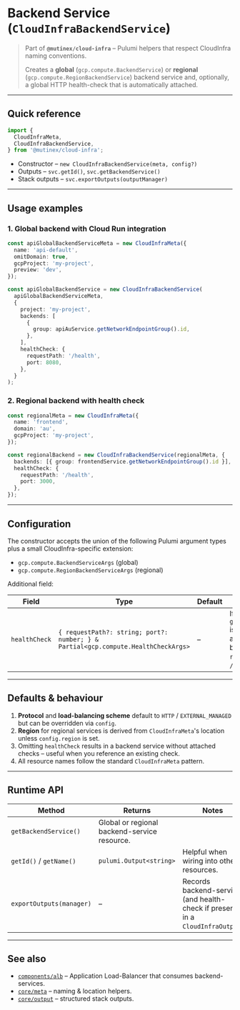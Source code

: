 # Backend Service (`CloudInfraBackendService`)

> Part of **`@mutinex/cloud-infra`** – Pulumi helpers that respect
> CloudInfra naming conventions.
>
> Creates a **global** (`gcp.compute.BackendService`) or **regional**
> (`gcp.compute.RegionBackendService`) backend service and, optionally, a global
> HTTP health-check that is automatically attached.

---

## Quick reference

```ts
import {
  CloudInfraMeta,
  CloudInfraBackendService,
} from '@mutinex/cloud-infra';
```

- Constructor – `new CloudInfraBackendService(meta, config?)`
- Outputs – `svc.getId()`, `svc.getBackendService()`
- Stack outputs – `svc.exportOutputs(outputManager)`

---

## Usage examples

### 1. Global backend with Cloud Run integration

```ts
const apiGlobalBackendServiceMeta = new CloudInfraMeta({
  name: 'api-default',
  omitDomain: true,
  gcpProject: 'my-project',
  preview: 'dev',
});

const apiGlobalBackendService = new CloudInfraBackendService(
  apiGlobalBackendServiceMeta,
  {
    project: 'my-project',
    backends: [
      {
        group: apiAuService.getNetworkEndpointGroup().id,
      },
    ],
    healthCheck: {
      requestPath: '/health',
      port: 8080,
    },
  }
);
```

### 2. Regional backend with health check

```ts
const regionalMeta = new CloudInfraMeta({
  name: 'frontend',
  domain: 'au',
  gcpProject: 'my-project',
});

const regionalBackend = new CloudInfraBackendService(regionalMeta, {
  backends: [{ group: frontendService.getNetworkEndpointGroup().id }],
  healthCheck: {
    requestPath: '/health',
    port: 3000,
  },
});
```

---

## Configuration

The constructor accepts the union of the following Pulumi argument types plus a
small CloudInfra-specific extension:

- `gcp.compute.BackendServiceArgs` (global)
- `gcp.compute.RegionBackendServiceArgs` (regional)

Additional field:

| Field         | Type                                                                              | Default | Description                                                                                                                                               |
| ------------- | --------------------------------------------------------------------------------- | ------- | --------------------------------------------------------------------------------------------------------------------------------------------------------- |
| `healthCheck` | `{ requestPath?: string; port?: number; } & Partial<gcp.compute.HealthCheckArgs>` | –       | If supplied, a **global** `gcp.compute.HealthCheck` is created and its ID appended to the backend-service. `requestPath` defaults to `/`, `port` to `80`. |

---

## Defaults & behaviour

1. **Protocol** and **load-balancing scheme** default to `HTTP` / `EXTERNAL_MANAGED` but can be overridden via `config`.
2. **Region** for regional services is derived from `CloudInfraMeta`'s location unless `config.region` is set.
3. Omitting `healthCheck` results in a backend service without attached checks – useful when you reference an existing check.
4. All resource names follow the standard `CloudInfraMeta` pattern.

---

## Runtime API

| Method                   | Returns                                      | Notes                                                                          |
| ------------------------ | -------------------------------------------- | ------------------------------------------------------------------------------ |
| `getBackendService()`    | Global or regional backend-service resource. |                                                                                |
| `getId()` / `getName()`  | `pulumi.Output<string>`                      | Helpful when wiring into other resources.                                      |
| `exportOutputs(manager)` | –                                            | Records backend-service (and health-check if present) in a `CloudInfraOutput`. |

---

## See also

- [`components/alb`](../alb) – Application Load-Balancer that consumes backend-services.
- [`core/meta`](../../core/meta) – naming & location helpers.
- [`core/output`](../../core/output) – structured stack outputs.
